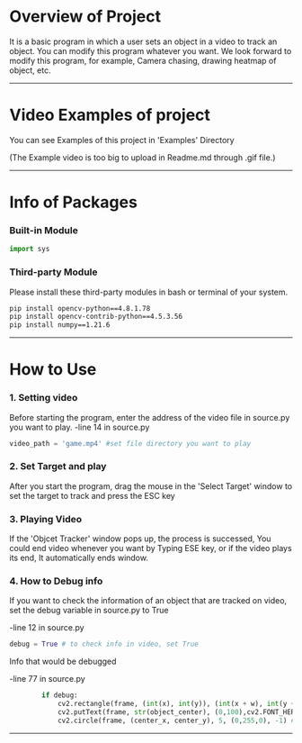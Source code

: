 # Overview of Project
It is a basic program in which a user sets an object in a video to track an object.
You can modify this program whatever you want.
We look forward to modify this program, for example, Camera chasing, drawing heatmap of object, etc.

---

# Video Examples of project
You can see Examples of this project in 'Examples' Directory

(The Example video is too big to upload in Readme.md through .gif file.)

---
# Info of Packages
### Built-in Module
```python
import sys
```
### Third-party Module
Please install these third-party modules in bash or terminal of your system.
```bash
pip install opencv-python==4.8.1.78
pip install opencv-contrib-python==4.5.3.56
pip install numpy==1.21.6
```

---
# How to Use
### 1. Setting video
Before starting the program, enter the address of the video file in source.py you want to play.
-line 14 in source.py
```python
video_path = 'game.mp4' #set file directory you want to play
```
### 2. Set Target and play
After you start the program, drag the mouse in the 'Select Target' window to set the target to track and press the ESC key
### 3. Playing Video
If the 'Objcet Tracker' window pops up, the process is successed, 
You could end video whenever you want by Typing ESE key, or if the video plays its end, It automatically ends window.
### 4. How to Debug info
If you want to check the information of an object that are tracked on video, set the debug variable in source.py to True

-line 12 in source.py
```python
debug = True # to check info in video, set True
```
Info that would be debugged  

-line 77 in source.py
```python
        if debug:
            cv2.rectangle(frame, (int(x), int(y)), (int(x + w), int(y + h)), (0, 255, 0), 2)
            cv2.putText(frame, str(object_center), (0,100),cv2.FONT_HERSHEY_SIMPLEX, 0.5,(0, 255, 0), 2, cv2.LINE_AA) #debugging coordinate of position
            cv2.circle(frame, (center_x, center_y), 5, (0,255,0), -1) #debugging center point
```
---
